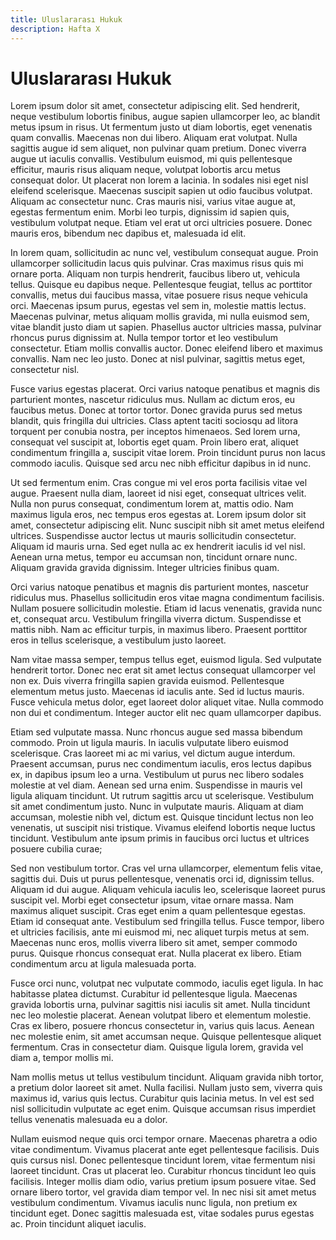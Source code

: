 ```yaml
---
title: Uluslararası Hukuk
description: Hafta X
---
```


# **Uluslararası Hukuk**

Lorem ipsum dolor sit amet, consectetur adipiscing elit. Sed hendrerit, neque vestibulum lobortis finibus, augue sapien ullamcorper leo, ac blandit metus ipsum in risus. Ut fermentum justo ut diam lobortis, eget venenatis quam convallis. Maecenas non dui libero. Aliquam erat volutpat. Nulla sagittis augue id sem aliquet, non pulvinar quam pretium. Donec viverra augue ut iaculis convallis. Vestibulum euismod, mi quis pellentesque efficitur, mauris risus aliquam neque, volutpat lobortis arcu metus consequat dolor. Ut placerat non lorem a lacinia. In sodales nisi eget nisl eleifend scelerisque. Maecenas suscipit sapien ut odio faucibus volutpat. Aliquam ac consectetur nunc. Cras mauris nisi, varius vitae augue at, egestas fermentum enim. Morbi leo turpis, dignissim id sapien quis, vestibulum volutpat neque. Etiam vel erat ut orci ultricies posuere. Donec mauris eros, bibendum nec dapibus et, malesuada id elit.

In lorem quam, sollicitudin ac nunc vel, vestibulum consequat augue. Proin ullamcorper sollicitudin lacus quis pulvinar. Cras maximus risus quis mi ornare porta. Aliquam non turpis hendrerit, faucibus libero ut, vehicula tellus. Quisque eu dapibus neque. Pellentesque feugiat, tellus ac porttitor convallis, metus dui faucibus massa, vitae posuere risus neque vehicula orci. Maecenas ipsum purus, egestas vel sem in, molestie mattis lectus. Maecenas pulvinar, metus aliquam mollis gravida, mi nulla euismod sem, vitae blandit justo diam ut sapien. Phasellus auctor ultricies massa, pulvinar rhoncus purus dignissim at. Nulla tempor tortor et leo vestibulum consectetur. Etiam mollis convallis auctor. Donec eleifend libero et maximus convallis. Nam nec leo justo. Donec at nisl pulvinar, sagittis metus eget, consectetur nisl.

Fusce varius egestas placerat. Orci varius natoque penatibus et magnis dis parturient montes, nascetur ridiculus mus. Nullam ac dictum eros, eu faucibus metus. Donec at tortor tortor. Donec gravida purus sed metus blandit, quis fringilla dui ultricies. Class aptent taciti sociosqu ad litora torquent per conubia nostra, per inceptos himenaeos. Sed lorem urna, consequat vel suscipit at, lobortis eget quam. Proin libero erat, aliquet condimentum fringilla a, suscipit vitae lorem. Proin tincidunt purus non lacus commodo iaculis. Quisque sed arcu nec nibh efficitur dapibus in id nunc.

Ut sed fermentum enim. Cras congue mi vel eros porta facilisis vitae vel augue. Praesent nulla diam, laoreet id nisi eget, consequat ultrices velit. Nulla non purus consequat, condimentum lorem at, mattis odio. Nam maximus ligula eros, nec tempus eros egestas at. Lorem ipsum dolor sit amet, consectetur adipiscing elit. Nunc suscipit nibh sit amet metus eleifend ultrices. Suspendisse auctor lectus ut mauris sollicitudin consectetur. Aliquam id mauris urna. Sed eget nulla ac ex hendrerit iaculis id vel nisl. Aenean urna metus, tempor eu accumsan non, tincidunt ornare nunc. Aliquam gravida gravida dignissim. Integer ultricies finibus quam.

Orci varius natoque penatibus et magnis dis parturient montes, nascetur ridiculus mus. Phasellus sollicitudin eros vitae magna condimentum facilisis. Nullam posuere sollicitudin molestie. Etiam id lacus venenatis, gravida nunc et, consequat arcu. Vestibulum fringilla viverra dictum. Suspendisse et mattis nibh. Nam ac efficitur turpis, in maximus libero. Praesent porttitor eros in tellus scelerisque, a vestibulum justo laoreet.

Nam vitae massa semper, tempus tellus eget, euismod ligula. Sed vulputate hendrerit tortor. Donec nec erat sit amet lectus consequat ullamcorper vel non ex. Duis viverra fringilla sapien gravida euismod. Pellentesque elementum metus justo. Maecenas id iaculis ante. Sed id luctus mauris. Fusce vehicula metus dolor, eget laoreet dolor aliquet vitae. Nulla commodo non dui et condimentum. Integer auctor elit nec quam ullamcorper dapibus.

Etiam sed vulputate massa. Nunc rhoncus augue sed massa bibendum commodo. Proin ut ligula mauris. In iaculis vulputate libero euismod scelerisque. Cras laoreet mi ac mi varius, vel dictum augue interdum. Praesent accumsan, purus nec condimentum iaculis, eros lectus dapibus ex, in dapibus ipsum leo a urna. Vestibulum ut purus nec libero sodales molestie at vel diam. Aenean sed urna enim. Suspendisse in mauris vel ligula aliquam tincidunt. Ut rutrum sagittis arcu ut scelerisque. Vestibulum sit amet condimentum justo. Nunc in vulputate mauris. Aliquam at diam accumsan, molestie nibh vel, dictum est. Quisque tincidunt lectus non leo venenatis, ut suscipit nisi tristique. Vivamus eleifend lobortis neque luctus tincidunt. Vestibulum ante ipsum primis in faucibus orci luctus et ultrices posuere cubilia curae;

Sed non vestibulum tortor. Cras vel urna ullamcorper, elementum felis vitae, sagittis dui. Duis ut purus pellentesque, venenatis orci id, dignissim tellus. Aliquam id dui augue. Aliquam vehicula iaculis leo, scelerisque laoreet purus suscipit vel. Morbi eget consectetur ipsum, vitae ornare massa. Nam maximus aliquet suscipit. Cras eget enim a quam pellentesque egestas. Etiam id consequat ante. Vestibulum sed fringilla tellus. Fusce tempor, libero et ultricies facilisis, ante mi euismod mi, nec aliquet turpis metus at sem. Maecenas nunc eros, mollis viverra libero sit amet, semper commodo purus. Quisque rhoncus consequat erat. Nulla placerat ex libero. Etiam condimentum arcu at ligula malesuada porta.

Fusce orci nunc, volutpat nec vulputate commodo, iaculis eget ligula. In hac habitasse platea dictumst. Curabitur id pellentesque ligula. Maecenas gravida lobortis urna, pulvinar sagittis nisi iaculis sit amet. Nulla tincidunt nec leo molestie placerat. Aenean volutpat libero et elementum molestie. Cras ex libero, posuere rhoncus consectetur in, varius quis lacus. Aenean nec molestie enim, sit amet accumsan neque. Quisque pellentesque aliquet fermentum. Cras in consectetur diam. Quisque ligula lorem, gravida vel diam a, tempor mollis mi.

Nam mollis metus ut tellus vestibulum tincidunt. Aliquam gravida nibh tortor, a pretium dolor laoreet sit amet. Nulla facilisi. Nullam justo sem, viverra quis maximus id, varius quis lectus. Curabitur quis lacinia metus. In vel est sed nisl sollicitudin vulputate ac eget enim. Quisque accumsan risus imperdiet tellus venenatis malesuada eu a dolor.

Nullam euismod neque quis orci tempor ornare. Maecenas pharetra a odio vitae condimentum. Vivamus placerat ante eget pellentesque facilisis. Duis quis cursus nisl. Donec pellentesque tincidunt lorem, vitae fermentum nisi laoreet tincidunt. Cras ut placerat leo. Curabitur rhoncus tincidunt leo quis facilisis. Integer mollis diam odio, varius pretium ipsum posuere vitae. Sed ornare libero tortor, vel gravida diam tempor vel. In nec nisi sit amet metus vestibulum condimentum. Vivamus iaculis nunc ligula, non pretium ex tincidunt eget. Donec sagittis malesuada est, vitae sodales purus egestas ac. Proin tincidunt aliquet iaculis.
